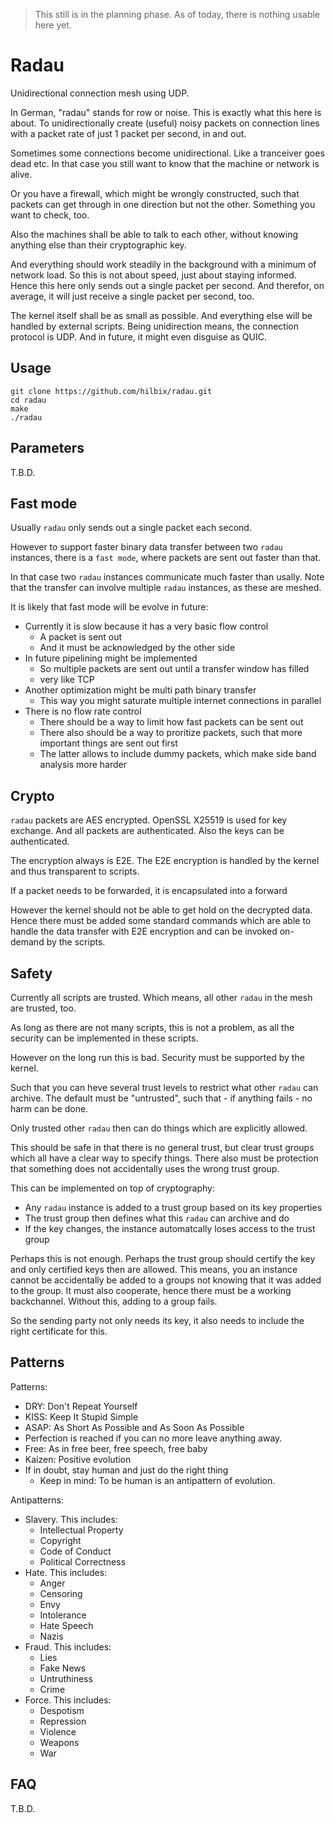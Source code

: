 > This still is in the planning phase.
> As of today, there is nothing usable here yet.


# Radau

Unidirectional connection mesh using UDP.

In German, "radau" stands for row or noise.   This is exactly what this here is about.
To unidirectionally create (useful) noisy packets on connection lines with a packet rate of just 1 packet per second, in and out.

Sometimes some connections become unidirectional.
Like a tranceiver goes dead etc.
In that case you still want to know that the machine or network is alive.

Or you have a firewall, which might be wrongly constructed,
such that packets can get through in one direction but not the other.
Something you want to check, too.

Also the machines shall be able to talk to each other,
without knowing anything else than their cryptographic key.

And everything should work steadily in the background with a minimum of network load.
So this is not about speed, just about staying informed.
Hence this here only sends out a single packet per second.
And therefor, on average, it will just receive a single packet per second, too.

The kernel itself shall be as small as possible.  And everything else will be handled by external scripts.
Being unidirection means, the connection protocol is UDP.  And in future, it might even disguise as QUIC.


## Usage

	git clone https://github.com/hilbix/radau.git
	cd radau
	make
	./radau


## Parameters

T.B.D.


## Fast mode

Usually `radau` only sends out a single packet each second.

However to support faster binary data transfer between two `radau` instances,
there is a `fast mode`, where packets are sent out faster than that.

In that case two `radau` instances communicate much faster than usally.
Note that the transfer can involve multiple `radau` instances,
as these are meshed.

It is likely that fast mode will be evolve in future:

- Currently it is slow because it has a very basic flow control
  - A packet is sent out
  - And it must be acknowledged by the other side
- In future pipelining might be implemented
  - So multiple packets are sent out until a transfer window has filled
  - very like TCP
- Another optimization might be multi path binary transfer
  - This way you might saturate multiple internet connections in parallel
- There is no flow rate control
  - There should be a way to limit how fast packets can be sent out
  - There also should be a way to proritize packets, such that more important things are sent out first
  - The latter allows to include dummy packets, which make side band analysis more harder


## Crypto

`radau` packets are AES encrypted.  OpenSSL X25519 is used for key exchange.
And all packets are authenticated.  Also the keys can be authenticated.

The encryption always is E2E.  The E2E encryption is handled by the kernel and thus transparent to scripts.

If a packet needs to be forwarded, it is encapsulated into a forward 


However the kernel should not be able to get hold on the decrypted data.  Hence there must be
added some standard commands which are able to handle the data transfer with E2E encryption
and can be invoked on-demand by the scripts.


## Safety

Currently all scripts are trusted.  Which means, all other `radau` in the mesh are trusted, too.

As long as there are not many scripts, this is not a problem, as all the security can be implemented in these scripts.

However on the long run this is bad.  Security must be supported by the kernel.

Such that you can heve several trust levels to restrict what other `radau` can archive.
The default must be "untrusted", such that - if anything fails - no harm can be done.

Only trusted other `radau` then can do things which are explicitly allowed.

This should be safe in that there is no general trust, but clear trust groups which all have a clear way to specify things.
There also must be protection that something does not accidentally uses the wrong trust group.

This can be implemented on top of cryptography:

- Any `radau` instance is added to a trust group based on its key properties
- The trust group then defines what this `radau` can archive and do
- If the key changes, the instance automatcally loses access to the trust group

Perhaps this is not enough.  Perhaps the trust group should certify the key and only certified keys then are allowed.
This means, you an instance cannot be accidentally be added to a groups not knowing that it was added to the group.
It must also cooperate, hence there must be a working backchannel.  Without this, adding to a group fails.

So the sending party not only needs its key, it also needs to include the right certificate for this.


## Patterns

Patterns:

- DRY: Don't Repeat Yourself
- KISS: Keep It Stupid Simple
- ASAP: As Short As Possible and As Soon As Possible
- Perfection is reached if you can no more leave anything away.
- Free: As in free beer, free speech, free baby
- Kaizen: Positive evolution
- If in doubt, stay human and just do the right thing
  - Keep in mind: To be human is an antipattern of evolution.

Antipatterns:

- Slavery.  This includes:
  - Intellectual Property
  - Copyright
  - Code of Conduct
  - Political Correctness
- Hate.  This includes:
  - Anger
  - Censoring
  - Envy
  - Intolerance
  - Hate Speech
  - Nazis
- Fraud.  This includes:
  - Lies
  - Fake News
  - Untruthiness
  - Crime
- Force.  This includes:
  - Despotism
  - Repression
  - Violence
  - Weapons
  - War


## FAQ

T.B.D.


